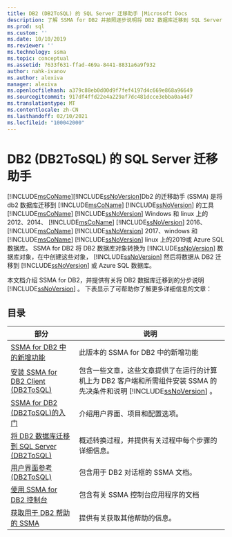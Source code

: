 ```yaml
---
title: DB2 (DB2ToSQL) 的 SQL Server 迁移助手 |Microsoft Docs
description: 了解 SSMA for DB2 并按照逐步说明将 DB2 数据库迁移到 SQL Server 或 Azure SQL 数据库。
ms.prod: sql
ms.custom: ''
ms.date: 10/10/2019
ms.reviewer: ''
ms.technology: ssma
ms.topic: conceptual
ms.assetid: 7633f631-ffad-469a-8441-8831a6a9f932
author: nahk-ivanov
ms.author: alexiva
manager: alexiva
ms.openlocfilehash: a379c88eb0d00d9f7fef4197d4c669e868a96649
ms.sourcegitcommit: 917df4ffd22e4a229af7dc481dcce3ebba0aa4d7
ms.translationtype: MT
ms.contentlocale: zh-CN
ms.lasthandoff: 02/10/2021
ms.locfileid: "100042000"
---
```

# <a name="sql-server-migration-assistant-for-db2-db2tosql"></a>DB2 (DB2ToSQL) 的 SQL Server 迁移助手
[!INCLUDE[msCoName](../../includes/msconame_md.md)][!INCLUDE[ssNoVersion](../../includes/ssnoversion-md.md)]Db2 的迁移助手 (SSMA) 是将 db2 数据库迁移到 [!INCLUDE[msCoName](../../includes/msconame_md.md)] [!INCLUDE[ssNoVersion](../../includes/ssnoversion-md.md)] 的工具[!INCLUDE[msCoName](../../includes/msconame_md.md)] [!INCLUDE[ssNoVersion](../../includes/ssnoversion-md.md)] Windows 和 linux 上的2012、2014、 [!INCLUDE[msCoName](../../includes/msconame_md.md)] [!INCLUDE[ssNoVersion](../../includes/ssnoversion-md.md)] 2016、 [!INCLUDE[msCoName](../../includes/msconame_md.md)] [!INCLUDE[ssNoVersion](../../includes/ssnoversion-md.md)] 2017、windows 和 [!INCLUDE[msCoName](../../includes/msconame_md.md)] [!INCLUDE[ssNoVersion](../../includes/ssnoversion-md.md)] linux 上的2019或 Azure SQL 数据库。 SSMA for DB2 将 DB2 数据库对象转换为 [!INCLUDE[ssNoVersion](../../includes/ssnoversion-md.md)] 数据库对象，在中创建这些对象， [!INCLUDE[ssNoVersion](../../includes/ssnoversion-md.md)] 然后将数据从 DB2 迁移到 [!INCLUDE[ssNoVersion](../../includes/ssnoversion-md.md)] 或 Azure SQL 数据库。  
  
本文档介绍 SSMA for DB2，并提供有关将 DB2 数据库迁移到的分步说明 [!INCLUDE[ssNoVersion](../../includes/ssnoversion-md.md)] 。 下表显示了可帮助你了解更多详细信息的文章：  
  
## <a name="contents"></a>目录  
  
|部分|说明|  
|-----------|---------------|
|[SSMA for DB2 中的新增功能](./what-s-new-in-ssma-for-db2-db2tosql.md)|此版本的 SSMA for DB2 中的新增功能|  
|[安装 SSMA for DB2 Client &#40;DB2ToSQL&#41;](../../ssma/db2/installing-ssma-for-db2-client-db2tosql.md)|包含一些文章，这些文章提供了在运行的计算机上为 DB2 客户端和所需组件安装 SSMA 的先决条件和说明 [!INCLUDE[ssNoVersion](../../includes/ssnoversion-md.md)] 。|  
|[SSMA for DB2 &#40;DB2ToSQL&#41;的入门 ](../../ssma/db2/getting-started-with-ssma-for-db2-db2tosql.md)|介绍用户界面、项目和配置选项。|  
|[将 DB2 数据库迁移到 SQL Server &#40;DB2ToSQL&#41;](../../ssma/db2/migrating-db2-databases-to-sql-server-db2tosql.md)|概述转换过程，并提供有关过程中每个步骤的详细信息。|  
|[用户界面参考 &#40;DB2ToSQL&#41;](../../ssma/db2/user-interface-reference-db2tosql.md)|包含用于 DB2 对话框的 SSMA 文档。|  
|[使用 SSMA for DB2 控制台](./working-with-ssma-for-oracle-console-db2tosql.md)|包含有关 SSMA 控制台应用程序的文档|  
|[获取用于 DB2 帮助的 SSMA](../sql-server-migration-assistant.md)|提供有关获取其他帮助的信息。|